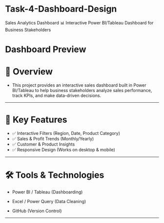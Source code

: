 # Task-4-Dashboard-Design
Sales Analytics Dashboard
📊 Interactive Power BI/Tableau Dashboard for Business Stakeholders

# Dashboard Preview

# 📌 Overview

- This project provides an interactive sales dashboard built in Power BI/Tableau to help business stakeholders analyze sales performance, track KPIs, and make data-driven decisions.
---
# 🔑 Key Features
- ✅ Interactive Filters (Region, Date, Product Category)
- ✅ Sales & Profit Trends (Monthly/Yearly)
- ✅ Customer & Product Insights
- ✅ Responsive Design (Works on desktop & mobile)
---
# 🛠️ Tools & Technologies
- Power BI / Tableau (Dashboarding)

- Excel / Power Query (Data Cleaning)

- GitHub (Version Control)
---
